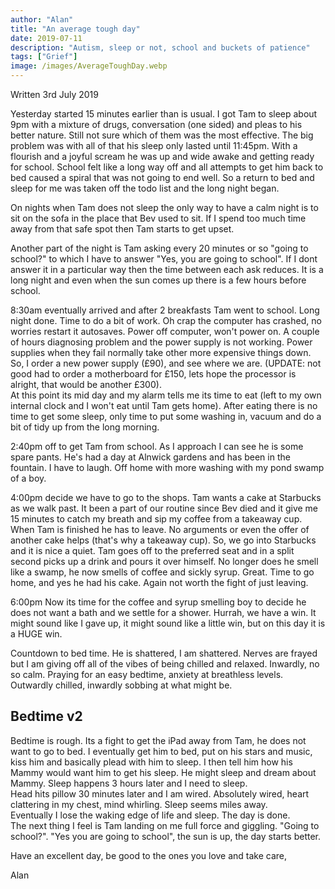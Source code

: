 ```yaml
---
author: "Alan"
title: "An average tough day"
date: 2019-07-11
description: "Autism, sleep or not, school and buckets of patience"
tags: ["Grief"]
image: /images/AverageToughDay.webp
---
```


Written 3rd July 2019  
<!--more-->
Yesterday started 15 minutes earlier than is usual. I got Tam to sleep about 9pm with a mixture of drugs, conversation (one sided) and pleas to his better nature. Still not sure which of them was the most effective. The big problem was with all of that his sleep only lasted until 11:45pm. With a flourish and a joyful scream he was up and wide awake and getting ready for school. School felt like a long way off and all attempts to get him back to bed caused a spiral that was not going to end well. So a return to bed and sleep for me was taken off the todo list and the long night began.

On nights when Tam does not sleep the only way to have a calm night is to sit on the sofa in the place that Bev used to sit. If I spend too much time away from that safe spot then Tam starts to get upset.

Another part of the night is Tam asking every 20 minutes or so "going to school?" to which I have to answer "Yes, you are going to school". If I dont answer it in a particular way then the time between each ask reduces. It is a long night and even when the sun comes up there is a few hours before school.

  
8:30am eventually arrived and after 2 breakfasts Tam went to school. Long night done. Time to do a bit of work. Oh crap the computer has crashed, no worries restart it autosaves. Power off computer, won't power on. A couple of hours diagnosing problem and the power supply is not working. Power supplies when they fail normally take other more expensive things down. So, I order a new power supply (£90), and see where we are. (UPDATE: not good had to order a motherboard for £150, lets hope the processor is alright, that would be another £300).  
At this point its mid day and my alarm tells me its time to eat (left to my own internal clock and I won't eat until Tam gets home). After eating there is no time to get some sleep, only time to put some washing in, vacuum and do a bit of tidy up from the long morning.

2:40pm off to get Tam from school. As I approach I can see he is some spare pants. He's had a day at Alnwick gardens and has been in the fountain. I have to laugh. Off home with more washing with my pond swamp of a boy.

4:00pm decide we have to go to the shops. Tam wants a cake at Starbucks as we walk past. It been a part of our routine since Bev died and it give me 15 minutes to catch my breath and sip my coffee from a takeaway cup. When Tam is finished he has to leave. No arguments or even the offer of another cake helps (that's why a takeaway cup). So, we go into Starbucks and it is nice a quiet. Tam goes off to the preferred seat and in a split second picks up a drink and pours it over himself. No longer does he smell like a swamp, he now smells of coffee and sickly syrup. Great. Time to go home, and yes he had his cake. Again not worth the fight of just leaving.

6:00pm Now its time for the coffee and syrup smelling boy to decide he does not want a bath and we settle for a shower. Hurrah, we have a win. It might sound like I gave up, it might sound like a little win, but on this day it is a HUGE win.

Countdown to bed time. He is shattered, I am shattered. Nerves are frayed but I am giving off all of the vibes of being chilled and relaxed. Inwardly, no so calm. Praying for an easy bedtime, anxiety at breathless levels. Outwardly chilled, inwardly sobbing at what might be.

Bedtime v2
----------

Bedtime is rough. Its a fight to get the iPad away from Tam, he does not want to go to bed. I eventually get him to bed, put on his stars and music, kiss him and basically plead with him to sleep. I then tell him how his Mammy would want him to get his sleep. He might sleep and dream about Mammy. Sleep happens 3 hours later and I need to sleep.  
Head hits pillow 30 minutes later and I am wired. Absolutely wired, heart clattering in my chest, mind whirling. Sleep seems miles away.  
Eventually I lose the waking edge of life and sleep. The day is done.  
The next thing I feel is Tam landing on me full force and giggling. "Going to school?". "Yes you are going to school", the sun is up, the day starts better.

Have an excellent day, be good to the ones you love and take care,

Alan